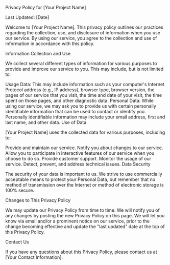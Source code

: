 Privacy Policy for [Your Project Name]

Last Updated: [Date]

Welcome to [Your Project Name]. This privacy policy outlines our practices regarding the collection, use, and disclosure of information when you use our service. By using our service, you agree to the collection and use of information in accordance with this policy.

Information Collection and Use

We collect several different types of information for various purposes to provide and improve our service to you. This may include, but is not limited to:

Usage Data: This may include information such as your computer's Internet Protocol address (e.g., IP address), browser type, browser version, the pages of our service that you visit, the time and date of your visit, the time spent on those pages, and other diagnostic data.
Personal Data: While using our service, we may ask you to provide us with certain personally identifiable information that can be used to contact or identify you. Personally identifiable information may include your email address, first and last name, and other data.
Use of Data

[Your Project Name] uses the collected data for various purposes, including to:

Provide and maintain our service.
Notify you about changes to our service.
Allow you to participate in interactive features of our service when you choose to do so.
Provide customer support.
Monitor the usage of our service.
Detect, prevent, and address technical issues.
Data Security

The security of your data is important to us. We strive to use commercially acceptable means to protect your Personal Data, but remember that no method of transmission over the Internet or method of electronic storage is 100% secure.

Changes to This Privacy Policy

We may update our Privacy Policy from time to time. We will notify you of any changes by posting the new Privacy Policy on this page. We will let you know via email and/or a prominent notice on our service, prior to the change becoming effective and update the "last updated" date at the top of this Privacy Policy.

Contact Us

If you have any questions about this Privacy Policy, please contact us at [Your Contact Information].


